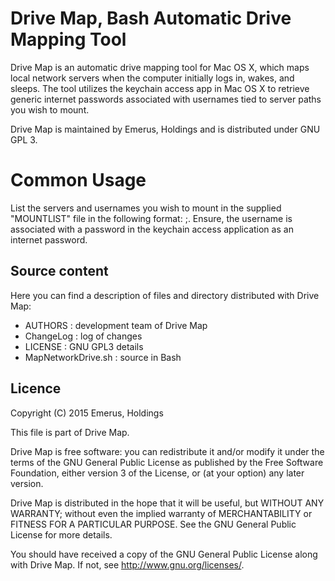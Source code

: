 # Drive Map, Bash Automatic Drive Mapping Tool
Drive Map is an automatic drive mapping tool for Mac OS X, which maps local
network servers when the computer initially logs in, wakes, and sleeps.
The tool utilizes the keychain access app in Mac OS X to retrieve 
generic internet passwords associated with usernames tied to server paths
you wish to mount.  

Drive Map is maintained by Emerus, Holdings and is distributed under GNU GPL 3.

# Common Usage
List the servers and usernames you wish to mount
in the supplied "MOUNTLIST" file in the following format: 
<SERVERNAME>;<USERNAME>.  Ensure, the username is associated with a
password in the keychain access application as an internet password.

## Source content

Here you can find a description of files and directory distributed
with Drive Map:

* AUTHORS   : development team of Drive Map
* ChangeLog : log of changes
* LICENSE   : GNU GPL3 details
* MapNetworkDrive.sh    : source in Bash

## Licence

Copyright (C) 2015 Emerus, Holdings

This file is part of Drive Map.

Drive Map is free software: you can redistribute it and/or modify
it under the terms of the GNU General Public License as published by
the Free Software Foundation, either version 3 of the License, or
(at your option) any later version.

Drive Map is distributed in the hope that it will be useful,
but WITHOUT ANY WARRANTY; without even the implied warranty of
MERCHANTABILITY or FITNESS FOR A PARTICULAR PURPOSE.  See the
GNU General Public License for more details.

You should have received a copy of the GNU General Public License
along with Drive Map.  If not, see <http://www.gnu.org/licenses/>.


